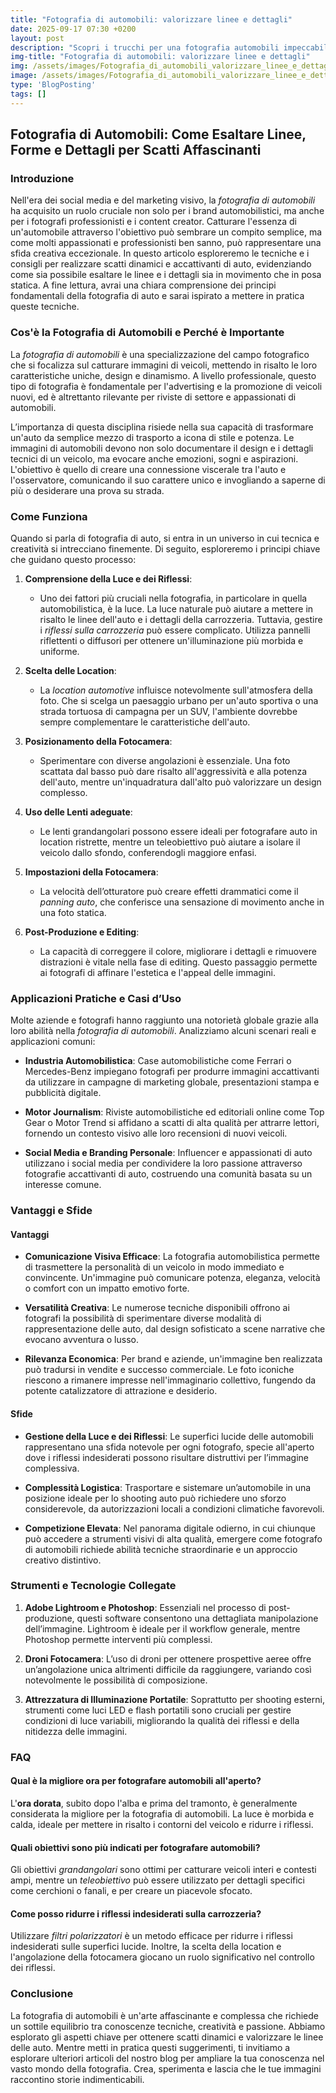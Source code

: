```yaml
---
title: "Fotografia di automobili: valorizzare linee e dettagli"
date: 2025-09-17 07:30 +0200
layout: post
description: "Scopri i trucchi per una fotografia automobili impeccabile: esalta linee e riflessi, trova la giusta location e perfeziona il tuo shooting auto!"
img-title: "Fotografia di automobili: valorizzare linee e dettagli"
img: /assets/images/Fotografia_di_automobili_valorizzare_linee_e_dettagli.jpg
image: /assets/images/Fotografia_di_automobili_valorizzare_linee_e_dettagli.jpg
type: 'BlogPosting'
tags: []
---
```


## Fotografia di Automobili: Come Esaltare Linee, Forme e Dettagli per Scatti Affascinanti

### Introduzione

Nell'era dei social media e del marketing visivo, la *fotografia di automobili* ha acquisito un ruolo cruciale non solo per i brand automobilistici, ma anche per i fotografi professionisti e i content creator. Catturare l'essenza di un'automobile attraverso l'obiettivo può sembrare un compito semplice, ma come molti appassionati e professionisti ben sanno, può rappresentare una sfida creativa eccezionale. In questo articolo esploreremo le tecniche e i consigli per realizzare scatti dinamici e accattivanti di auto, evidenziando come sia possibile esaltare le linee e i dettagli sia in movimento che in posa statica. A fine lettura, avrai una chiara comprensione dei principi fondamentali della fotografia di auto e sarai ispirato a mettere in pratica queste tecniche.

### Cos'è la Fotografia di Automobili e Perché è Importante

La *fotografia di automobili* è una specializzazione del campo fotografico che si focalizza sul catturare immagini di veicoli, mettendo in risalto le loro caratteristiche uniche, design e dinamismo. A livello professionale, questo tipo di fotografia è fondamentale per l'advertising e la promozione di veicoli nuovi, ed è altrettanto rilevante per riviste di settore e appassionati di automobili.

L’importanza di questa disciplina risiede nella sua capacità di trasformare un'auto da semplice mezzo di trasporto a icona di stile e potenza. Le immagini di automobili devono non solo documentare il design e i dettagli tecnici di un veicolo, ma evocare anche emozioni, sogni e aspirazioni. L'obiettivo è quello di creare una connessione viscerale tra l'auto e l'osservatore, comunicando il suo carattere unico e invogliando a saperne di più o desiderare una prova su strada.

### Come Funziona

Quando si parla di fotografia di auto, si entra in un universo in cui tecnica e creatività si intrecciano finemente. Di seguito, esploreremo i principi chiave che guidano questo processo:

1. **Comprensione della Luce e dei Riflessi**:
   - Uno dei fattori più cruciali nella fotografia, in particolare in quella automobilistica, è la luce. La luce naturale può aiutare a mettere in risalto le linee dell'auto e i dettagli della carrozzeria. Tuttavia, gestire i *riflessi sulla carrozzeria* può essere complicato. Utilizza pannelli riflettenti o diffusori per ottenere un'illuminazione più morbida e uniforme.

2. **Scelta delle Location**:
   - La *location automotive* influisce notevolmente sull'atmosfera della foto. Che si scelga un paesaggio urbano per un'auto sportiva o una strada tortuosa di campagna per un SUV, l'ambiente dovrebbe sempre complementare le caratteristiche dell'auto.

3. **Posizionamento della Fotocamera**:
   - Sperimentare con diverse angolazioni è essenziale. Una foto scattata dal basso può dare risalto all'aggressività e alla potenza dell'auto, mentre un'inquadratura dall'alto può valorizzare un design complesso.

4. **Uso delle Lenti adeguate**:
   - Le lenti grandangolari possono essere ideali per fotografare auto in location ristrette, mentre un teleobiettivo può aiutare a isolare il veicolo dallo sfondo, conferendogli maggiore enfasi.

5. **Impostazioni della Fotocamera**:
   - La velocità dell’otturatore può creare effetti drammatici come il *panning auto*, che conferisce una sensazione di movimento anche in una foto statica.

6. **Post-Produzione e Editing**:
   - La capacità di correggere il colore, migliorare i dettagli e rimuovere distrazioni è vitale nella fase di editing. Questo passaggio permette ai fotografi di affinare l'estetica e l'appeal delle immagini.

### Applicazioni Pratiche e Casi d’Uso

Molte aziende e fotografi hanno raggiunto una notorietà globale grazie alla loro abilità nella *fotografia di automobili*. Analizziamo alcuni scenari reali e applicazioni comuni:

- **Industria Automobilistica**: Case automobilistiche come Ferrari o Mercedes-Benz impiegano fotografi per produrre immagini accattivanti da utilizzare in campagne di marketing globale, presentazioni stampa e pubblicità digitale.

- **Motor Journalism**: Riviste automobilistiche ed editoriali online come Top Gear o Motor Trend si affidano a scatti di alta qualità per attrarre lettori, fornendo un contesto visivo alle loro recensioni di nuovi veicoli.

- **Social Media e Branding Personale**: Influencer e appassionati di auto utilizzano i social media per condividere la loro passione attraverso fotografie accattivanti di auto, costruendo una comunità basata su un interesse comune.

### Vantaggi e Sfide

#### Vantaggi

- **Comunicazione Visiva Efficace**: La fotografia automobilistica permette di trasmettere la personalità di un veicolo in modo immediato e convincente. Un'immagine può comunicare potenza, eleganza, velocità o comfort con un impatto emotivo forte.

- **Versatilità Creativa**: Le numerose tecniche disponibili offrono ai fotografi la possibilità di sperimentare diverse modalità di rappresentazione delle auto, dal design sofisticato a scene narrative che evocano avventura o lusso.

- **Rilevanza Economica**: Per brand e aziende, un'immagine ben realizzata può tradursi in vendite e successo commerciale. Le foto iconiche riescono a rimanere impresse nell'immaginario collettivo, fungendo da potente catalizzatore di attrazione e desiderio.

#### Sfide

- **Gestione della Luce e dei Riflessi**: Le superfici lucide delle automobili rappresentano una sfida notevole per ogni fotografo, specie all'aperto dove i riflessi indesiderati possono risultare distruttivi per l’immagine complessiva.

- **Complessità Logistica**: Trasportare e sistemare un’automobile in una posizione ideale per lo shooting auto può richiedere uno sforzo considerevole, da autorizzazioni locali a condizioni climatiche favorevoli.

- **Competizione Elevata**: Nel panorama digitale odierno, in cui chiunque può accedere a strumenti visivi di alta qualità, emergere come fotografo di automobili richiede abilità tecniche straordinarie e un approccio creativo distintivo.

### Strumenti e Tecnologie Collegate

1. **Adobe Lightroom e Photoshop**:
   Essenziali nel processo di post-produzione, questi software consentono una dettagliata manipolazione dell’immagine. Lightroom è ideale per il workflow generale, mentre Photoshop permette interventi più complessi.

2. **Droni Fotocamera**:
   L’uso di droni per ottenere prospettive aeree offre un’angolazione unica altrimenti difficile da raggiungere, variando così notevolmente le possibilità di composizione.

3. **Attrezzatura di Illuminazione Portatile**:
   Soprattutto per shooting esterni, strumenti come luci LED e flash portatili sono cruciali per gestire condizioni di luce variabili, migliorando la qualità dei riflessi e della nitidezza delle immagini.

### FAQ

#### Qual è la migliore ora per fotografare automobili all'aperto?

L'**ora dorata**, subito dopo l'alba e prima del tramonto, è generalmente considerata la migliore per la fotografia di automobili. La luce è morbida e calda, ideale per mettere in risalto i contorni del veicolo e ridurre i riflessi.

#### Quali obiettivi sono più indicati per fotografare automobili?

Gli obiettivi *grandangolari* sono ottimi per catturare veicoli interi e contesti ampi, mentre un *teleobiettivo* può essere utilizzato per dettagli specifici come cerchioni o fanali, e per creare un piacevole sfocato.

#### Come posso ridurre i riflessi indesiderati sulla carrozzeria?

Utilizzare *filtri polarizzatori* è un metodo efficace per ridurre i riflessi indesiderati sulle superfici lucide. Inoltre, la scelta della location e l'angolazione della fotocamera giocano un ruolo significativo nel controllo dei riflessi.

### Conclusione

La fotografia di automobili è un'arte affascinante e complessa che richiede un sottile equilibrio tra conoscenze tecniche, creatività e passione. Abbiamo esplorato gli aspetti chiave per ottenere scatti dinamici e valorizzare le linee delle auto. Mentre metti in pratica questi suggerimenti, ti invitiamo a esplorare ulteriori articoli del nostro blog per ampliare la tua conoscenza nel vasto mondo della fotografia. Crea, sperimenta e lascia che le tue immagini raccontino storie indimenticabili.
